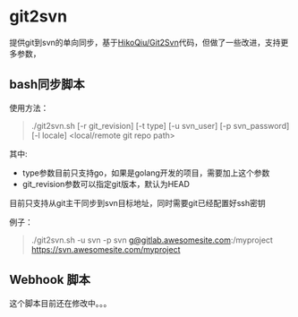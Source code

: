 # git2svn

提供git到svn的单向同步，基于[HikoQiu/Git2Svn](https://github.com/HikoQiu/Git2Svn)代码，但做了一些改进，支持更多参数，

## bash同步脚本

使用方法：

> ./git2svn.sh [-r git_revision] [-t type] [-u svn_user] [-p svn_password] [-l locale] <local/remote git repo path> <remote svn repo path> 

其中:

- type参数目前只支持go，如果是golang开发的项目，需要加上这个参数
- git_revision参数可以指定git版本，默认为HEAD

目前只支持从git主干同步到svn目标地址，同时需要git已经配置好ssh密钥

例子：
> ./git2svn.sh -u svn -p svn g@gitlab.awesomesite.com:/myproject https://svn.awesomesite.com/myproject

## Webhook 脚本

这个脚本目前还在修改中。。。

